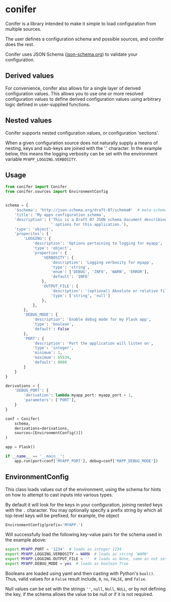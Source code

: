 conifer
=======

Conifer is a library intended to make it simple to load configuration from multiple sources.

The user defines a configuration schema and possible sources, and conifer does the rest.

Conifer uses JSON Schema ([json-schema.org](json-schema.org)) to validate your configuration.

Derived values
--------------

For convenience, conifer also allows for a single layer of derived configuration values.
This allows you to use one or more resolved configuration values to define derived configuration values using arbitrary logic defined in user-supplied functions.

Nested values
-------------

Conifer supports nested configuration values, or configuration 'sections'.

When a given configuration source does not naturally supply a means of nesting, keys and sub-keys are joined with the '.' character.
In the example below, this means the logging verbosity can be set with the environment variable `MYAPP_LOGGING.VERBOSITY`.

Usage
-----

```python
from conifer import Conifer
from conifer.sources import EnvironmentConfig


schema = {
    '$schema': 'http://json-schema.org/draft-07/schema#'  # meta-schema for this object
    'title': 'My apps configuration schema',
    'description': ('This is a Draft 07 JSON schema document describing valid configuration'
                    ' options for this application.'),
    'type': 'object',
    'properites': {
        'LOGGING': {
            'description': 'Options pertaining to logging for myapp',
            'type': 'object',
            'properties': {
                'VERBOSITY': {
                    'description': 'Logging verbosity for myapp',
                    'type': 'string',
                    'enum': ['DEBUG', 'INFO', 'WARN', 'ERROR'],
                    'default': 'INFO'
                },
                'OUTPUT_FILE': {
                    'description': '(optional) Absolute or relative file path for logging',
                    'type': ['string', 'null']
                },
            },
        },
        'DEBUG_MODE': {
            'description': 'Enable debug mode for my Flask app',
            'type': 'boolean',
            'default': False
        },
        'PORT': {
            'description': 'Port the application will listen on',
            'type': 'integer',
            'minimum': 1,
            'maximum': 65534,
            'default': 8080
        }
    }
}

derivations = {
    'DEBUG_PORT': {
        'derivation': lambda myapp_port: myapp_port + 1,
        'parameters': ['PORT'],
    }
}

conf = Conifer(
    schema,
    derivations=derivations,
    sources=[EnvironmentConfig()])
)

app = Flask()

if __name__ == '__main__':
    app.run(port=conf['MYAPP_PORT'], debug=conf['MAPP_DEBUG_MODE'])
```

EnvironmentConfig
-----------------

This class loads values out of the environment, using the schema for hints on how to attempt to cast inputs into various types.

By default it will look for the keys in your configuration, joining nested keys with the `.` character.
You may optionally specify a prefix string by which all top-level keys will be prefixed, for example, the object

```python
EnvironmentConfig(prefix='MYAPP.')
```

Will successfully load the following key-value pairs for the schema used in the example above:

```bash
export MYAPP.PORT = '1234'  # loads as integer 1234
export MYAPP.LOGGING.VERBOSITY = WARN  # loads as string 'WARN'
export MYAPP.LOGGING.OUTPUT_FILE = ''  # loads as None, same as not setting it at all
export MYAPP.DEBUG_MODE = yes  # loads as boolean True
```

Booleans are loaded using yaml and then casting with Python's `bool()`.
Thus, valid values for a `False` result include, `0`, `no`, `FALSE`, and `false`.

Null values can be set with the strings `''`, `null`, `Null`, `NULL`, or by not defining the key, if the schema allows the value to be null or if it is not required.
